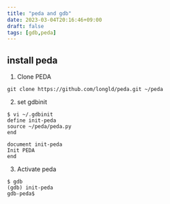 ```yaml
---
title: "peda and gdb"
date: 2023-03-04T20:16:46+09:00
draft: false
tags: [gdb,peda]
---
```


## install peda

1. Clone PEDA
```
git clone https://github.com/longld/peda.git ~/peda
```
2. set gdbinit
```
$ vi ~/.gdbinit
define init-peda
source ~/peda/peda.py
end

document init-peda
Init PEDA
end
```
3. Activate peda
```
$ gdb
(gdb) init-peda
gdb-peda$
```
